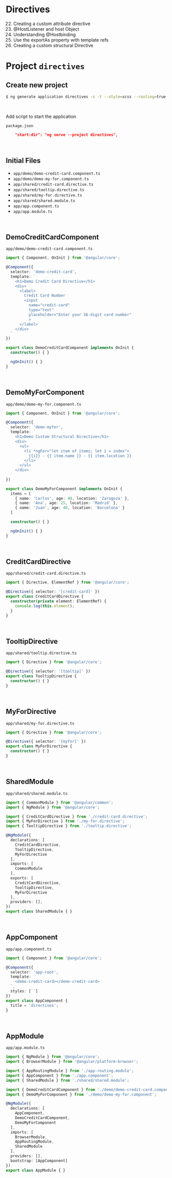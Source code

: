 # Directives

22. Creating a custom attribute directive
23. @HostListener and host Object
24. Understanding @Hostbinding
25. Use the exportAs property with template refs
26. Creating a custom structural Directive

# Project `directives`

## Create new project

```bash
$ ng generate application directives -s -t --style=scss --routing=true
```
<br>

Add script to start the application

`package.json`
```json
    "start:dir": "ng serve --project directives",
```
<br>

## Initial Files

 - `app/demo/demo-credit-card.component.ts`
 - `app/demo/demo-my-for.component.ts`
 - `app/shared/credit-card.directive.ts`
 - `app/shared/tooltip.directive.ts`
 - `app/shared/my-for.directive.ts`
 - `app/shared/shared.module.ts`
 - `app/app.component.ts`
 - `app/app.module.ts`

<br>

## DemoCreditCardComponent

`app/demo/demo-credit-card.component.ts`
```ts
import { Component, OnInit } from '@angular/core';

@Component({
  selector: 'demo-credit-card',
  template: `
    <h1>Demo Credit Card Directive</h1>
    <div>
      <label>
        Credit Card Number
        <input
          name="credit-card"
          type="text"
          placeholder="Enter your 16-digit card number"
          >
      </label>
    </div>
  `
})

export class DemoCreditCardComponent implements OnInit {
  constructor() { }

  ngOnInit() { }
}

```
<br>

## DemoMyForComponent

`app/demo/demo-my-for.component.ts`
```ts
import { Component, OnInit } from '@angular/core';

@Component({
  selector: 'demo-myfor',
  template: `
    <h1>Demo Custom Structural Directive</h1>
    <div>
      <ul>
        <li *ngFor="let item of items; let i = index">
          {{i}} - {{ item.name }} - {{ item.location }}
        </li>
      </ul>
    </div>
  `
})

export class DemoMyForComponent implements OnInit {
  items = [
    { name: 'Carlos', age: 40, location: 'Zaragoza' },
    { name: 'Ana', age: 25, location: 'Madrid' },
    { name: 'Juan', age: 40, location: 'Barcelona' }
  ]

  constructor() { }

  ngOnInit() { }
}
```
<br>

## CreditCardDirective

`app/shared/credit-card.directive.ts`
```ts
import { Directive, ElementRef } from '@angular/core';

@Directive({ selector: '[credit-card]' })
export class CreditCardDirective {
  constructor(private element: ElementRef) {
    console.log(this.element);
  }
}
```
<br>

## TooltipDirective

`app/shared/tooltip.directive.ts`
```ts
import { Directive } from '@angular/core';

@Directive({ selector: '[tooltip]' })
export class TooltipDirective {
  constructor() { }
}
```
<br>

## MyForDirective

`app/shared/my-for.directive.ts`
```ts
import { Directive } from '@angular/core';

@Directive({ selector: '[myfor]' })
export class MyForDirective {
  constructor() { }
}
```
<br>

## SharedModule

`app/shared/shared.module.ts`
```ts
import { CommonModule } from '@angular/common';
import { NgModule } from '@angular/core';

import { CreditCardDirective } from './credit-card.directive';
import { MyForDirective } from './my-for.directive';
import { TooltipDirective } from './tooltip.directive';

@NgModule({
  declarations: [
    CreditCardDirective,
    TooltipDirective,
    MyForDirective
  ],
  imports: [
    CommonModule
  ],
  exports: [
    CreditCardDirective,
    TooltipDirective,
    MyForDirective
  ],
  providers: [],
})
export class SharedModule { }
```
<br>

## AppComponent

`app/app.component.ts`
```ts
import { Component } from '@angular/core';

@Component({
  selector: 'app-root',
  template: `
    <demo-credit-card></demo-credit-card>
  `,
  styles: [``]
})
export class AppComponent {
  title = 'directives';
}
```
<br>


## AppModule

`app/app.module.ts`
```ts
import { NgModule } from '@angular/core';
import { BrowserModule } from '@angular/platform-browser';

import { AppRoutingModule } from './app-routing.module';
import { AppComponent } from './app.component';
import { SharedModule } from './shared/shared.module';

import { DemoCreditCardComponent } from './demo/demo-credit-card.component';
import { DemoMyForComponent } from './demo/demo-my-for.component';

@NgModule({
  declarations: [
    AppComponent,
    DemoCreditCardComponent,
    DemoMyForComponent
  ],
  imports: [
    BrowserModule,
    AppRoutingModule,
    SharedModule
  ],
  providers: [],
  bootstrap: [AppComponent]
})
export class AppModule { }
```
<br>

